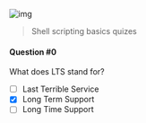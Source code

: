 ![img](https://assets.imaginablefutures.com/media/images/ALX_Logo.max-200x150.png)
  > Shell scripting basics quizes

#### Question #0
What does LTS stand for?
* [ ] Last Terrible Service
* [X] Long Term Support
* [ ] Long Time Support
